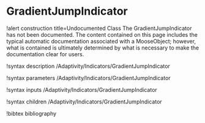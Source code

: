 <!-- MOOSE Documentation Stub: Remove this when content is added. -->

# GradientJumpIndicator

!alert construction title=Undocumented Class
The GradientJumpIndicator has not been documented. The content contained on this page includes the
typical automatic documentation associated with a MooseObject; however, what is contained is
ultimately determined by what is necessary to make the documentation clear for users.

!syntax description /Adaptivity/Indicators/GradientJumpIndicator

!syntax parameters /Adaptivity/Indicators/GradientJumpIndicator

!syntax inputs /Adaptivity/Indicators/GradientJumpIndicator

!syntax children /Adaptivity/Indicators/GradientJumpIndicator

!bibtex bibliography
